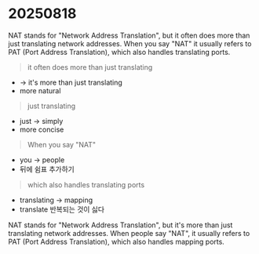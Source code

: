# 20250818

NAT stands for "Network Address Translation", but it often does more than just translating network addresses. When you say "NAT" it usually refers to PAT (Port Address Translation), which also handles translating ports.

> it often does more than just translating
- -> it's more than just translating
- more natural

> just translating
- just -> simply
- more concise

> When you say "NAT"
- you -> people
- 뒤에 쉼표 추가하기

> which also handles translating ports
- translating -> mapping
- translate 반복되는 것이 싫다

NAT stands for "Network Address Translation", but it's more than just translating network addresses. When people say "NAT", it usually refers to PAT (Port Address Translation), which also handles mapping ports.
